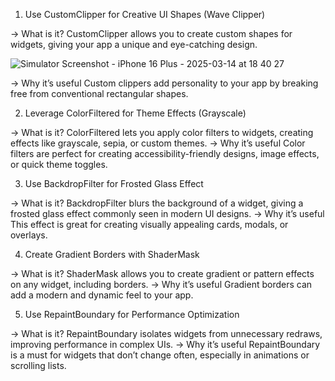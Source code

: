 1. Use CustomClipper for Creative UI Shapes (Wave Clipper)

-> What is it?
    CustomClipper allows you to create custom shapes for widgets, giving your app a unique and eye-catching design.
    
![Simulator Screenshot - iPhone 16 Plus - 2025-03-14 at 18 40 27](https://github.com/user-attachments/assets/e6b1a2d5-b521-49f9-aa57-9bf611fd9c5e)

-> Why it’s useful
    Custom clippers add personality to your app by breaking free from conventional rectangular shapes.

2. Leverage ColorFiltered for Theme Effects (Grayscale)

-> What is it?
    ColorFiltered lets you apply color filters to widgets, creating effects like grayscale, sepia, or custom themes.
-> Why it’s useful
    Color filters are perfect for creating accessibility-friendly designs, image effects, or quick theme toggles.

3. Use BackdropFilter for Frosted Glass Effect

-> What is it?
    BackdropFilter blurs the background of a widget, giving a frosted glass effect commonly seen in modern UI designs.
-> Why it’s useful
    This effect is great for creating visually appealing cards, modals, or overlays.

4. Create Gradient Borders with ShaderMask

-> What is it?
    ShaderMask allows you to create gradient or pattern effects on any widget, including borders.
-> Why it’s useful
    Gradient borders can add a modern and dynamic feel to your app.

5. Use RepaintBoundary for Performance Optimization

-> What is it?
    RepaintBoundary isolates widgets from unnecessary redraws, improving performance in complex UIs.
-> Why it’s useful
    RepaintBoundary is a must for widgets that don’t change often, especially in animations or scrolling lists.
